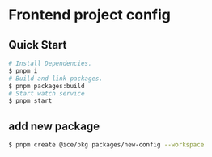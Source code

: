 # Frontend project config

## Quick Start

```bash
# Install Dependencies.
$ pnpm i
# Build and link packages.
$ pnpm packages:build
# Start watch service
$ pnpm start
```

## add new package

```bash
$ pnpm create @ice/pkg packages/new-config --workspace
```
